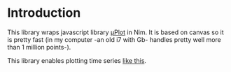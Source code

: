 # Introduction
This library wraps javascript library [μPlot](https://github.com/leeoniya/uPlot) in Nim. It is based on canvas so it is pretty fast (in my computer -an old i7 with Gb- handles pretty well more than 1 million points-).

This library enables plotting time series [like this](https://leeoniya.github.io/uPlot/demos/index.html).





